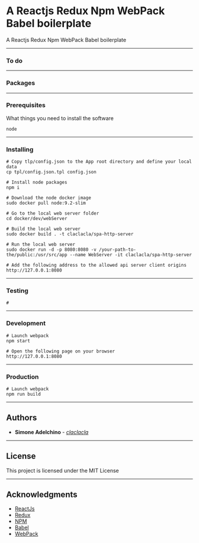 # A Reactjs Redux Npm WebPack Babel boilerplate

A Reactjs Redux Npm WebPack Babel boilerplate

--------------------------------------------------------------------------------

### To do

--------------------------------------------------------------------------------

### Packages

--------------------------------------------------------------------------------

### Prerequisites

What things you need to install the software

```
node
```

--------------------------------------------------------------------------------

### Installing

```
# Copy tlp/config.json to the App root directory and define your local data
cp tpl/config.json.tpl config.json

# Install node packages
npm i

# Download the node docker image
sudo docker pull node:9.2-slim

# Go to the local web server folder
cd docker/dev/webServer

# Build the local web server
sudo docker build . -t claclacla/spa-http-server

# Run the local web server
sudo docker run -d -p 8080:8080 -v /your-path-to-the/public:/usr/src/app --name WebServer -it claclacla/spa-http-server

# Add the following address to the allowed api server client origins
http://127.0.0.1:8080 

```

--------------------------------------------------------------------------------

### Testing

```
# 

```

--------------------------------------------------------------------------------

### Development

```
# Launch webpack 
npm start

# Open the following page on your browser
http://127.0.0.1:8080

```

--------------------------------------------------------------------------------

### Production

```
# Launch webpack 
npm run build

```

--------------------------------------------------------------------------------

## Authors

- **Simone Adelchino** - [_claclacla_](https://twitter.com/_claclacla_)

--------------------------------------------------------------------------------

## License

This project is licensed under the MIT License

--------------------------------------------------------------------------------

## Acknowledgments

- [ReactJs](https://reactjs.org/)
- [Redux](https://redux.js.org/)
- [NPM](https://www.npmjs.com/)
- [Babel](https://babeljs.io/)
- [WebPack](https://webpack.js.org/)
